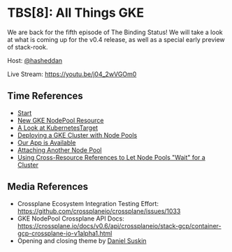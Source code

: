 # TBS[8]: All Things GKE

We are back for the fifth episode of The Binding Status! We will take a look at what is coming up for the v0.4 release, as well as a special early preview of stack-rook.

Host: [@hasheddan](https://twitter.com/hasheddan)

Live Stream: https://youtu.be/j04_2wVGOm0

## Time References

* [Start](https://youtu.be/j04_2wVGOm0?t=36)
* [New GKE NodePool Resource](https://youtu.be/j04_2wVGOm0?t=234)
* [A Look at KubernetesTarget](https://youtu.be/WUWuhVUvCbQ?t=1070)
* [Deploying a GKE Cluster with Node Pools](https://youtu.be/j04_2wVGOm0?t=1079)
* [Our App is Available](https://youtu.be/j04_2wVGOm0?t=2230)
* [Attaching Another Node Pool](https://youtu.be/j04_2wVGOm0?t=2333)
* [Using Cross-Resource References to Let Node Pools "Wait" for a Cluster](https://youtu.be/j04_2wVGOm0?t=2830)

## Media References

* Crossplane Ecosystem Integration Testing Effort: <https://github.com/crossplaneio/crossplane/issues/1033>
* GKE NodePool Crossplane API Docs: <https://crossplane.io/docs/v0.6/api/crossplaneio/stack-gcp/container-gcp-crossplane-io-v1alpha1.html>
* Opening and closing theme by [Daniel Suskin](https://soundcloud.com/suskin)